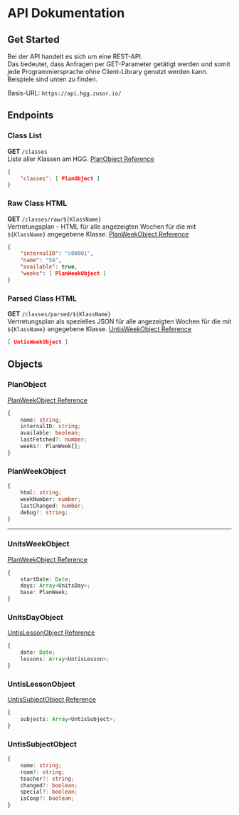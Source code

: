 # API Dokumentation

## Get Started

Bei der API handelt es sich um eine REST-API.  
Das bedeutet, dass Anfragen per GET-Parameter getätigt werden und somit jede Programmiersprache ohne Client-Library genutzt werden kann.  
Beispiele sind unten zu finden.  

Basis-URL: ```https://api.hgg.zusor.io/```

## Endpoints

### Class List
**GET** ```/classes```  
Liste aller Klassen am HGG. [PlanObject Reference](#planobject)
```json
{
    "classes": [ PlanObject ]
}
```

### Raw Class HTML
**GET** ```/classes/raw/${KlassName}```  
Vertretungsplan - HTML für alle angezeigten Wochen für die mit ```${KlassName}``` angegebene Klasse. [PlanWeekObject Reference](#planweekobject)
```json
{
    "internalID": "c00001",
    "name": "5A",
    "available": true,
    "weeks": [ PlanWeekObject ]
}
```

### Parsed Class HTML
**GET** ```/classes/parsed/${KlassName}```  
Vertretungsplan als spezielles JSON für alle angezeigten Wochen für die mit ```${KlassName}``` angegebene Klasse. [UntisWeekObject Reference](#UnitsWeekObject)
```json
[ UntisWeekObject ]
```

## Objects
### PlanObject
[PlanWeekObject Reference](#PlanWeekObject)
```ts
{
    name: string;
    internalID: string;
    available: boolean;
    lastFetched?: number;
    weeks?: PlanWeek[];
}
```
### PlanWeekObject
```ts
{
    html: string;
    weekNumber: number;
    lastChanged: number;
    debug?: string;
}
```
---
### UnitsWeekObject
[PlanWeekObject Reference](#PlanWeekObject)
```ts
{
    startDate: Date;
    days: Array<UnitsDay>;
    base: PlanWeek;
}
```
### UnitsDayObject
[UntisLessonObject Reference](#UntisLessonObject)
```ts
{
    date: Date;
    lessons: Array<UntisLesson>;
}
```
### UntisLessonObject
[UntisSubjectObject Reference](#UntisSubjectObject)
```ts
{
    subjects: Array<UntisSubject>;
}
```
### UntisSubjectObject
```ts
{
    name: string;
    room?: string;
    teacher?: string;
    changed?: boolean;
    special?: boolean;
    isCoop?: boolean;
}
```
